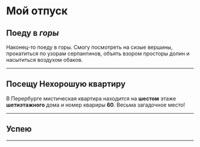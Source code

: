 # Мой отпуск

## Поеду в *горы*
Наконец-то поеду в горы. Смогу посмотреть на сизые вершины, прокатиться по узорам серпантинов, объять взором просторы долин и насытиться воздухом обаков.

---
## Посещу **Нехорошую квартиру**
В Перербурге мистическая квартира находится на **шестом** этаже **шетиэтажного** дома и номер квариры **60**. Весьма загадочное место!

---
## Успею

---

